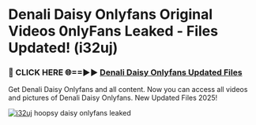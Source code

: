 # Denali Daisy Onlyfans Original Videos 0nlyFans Leaked - Files Updated! (i32uj)

<h3>🔴 CLICK HERE 🌐==►► <a href="https://tinyurl.com/ms9xzufz" rel="nofollow">Denali Daisy Onlyfans Updated Files</a></h3>

Get Denali Daisy Onlyfans and all content. Now you can access all videos and pictures of Denali Daisy Onlyfans. New Updated Files 2025!

[![i32uj](https://i.imgur.com/ppqm5kG.gif)](https://tinyurl.com/ms9xzufz)
hoopsy daisy onlyfans leaked